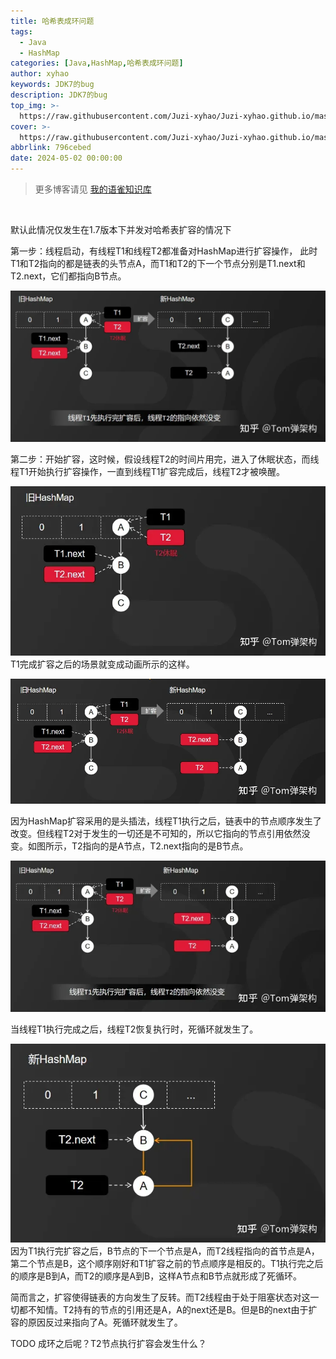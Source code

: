 ```yaml
---
title: 哈希表成环问题
tags:
  - Java
  - HashMap
categories: [Java,HashMap,哈希表成环问题]
author: xyhao
keywords: JDK7的bug
description: JDK7的bug
top_img: >-
  https://raw.githubusercontent.com/Juzi-xyhao/Juzi-xyhao.github.io/master/assets/articleCover/2024-05-02-Hash.png
cover: >-
  https://raw.githubusercontent.com/Juzi-xyhao/Juzi-xyhao.github.io/master/assets/articleCover/2024-05-02-Hash.png
abbrlink: 796cebed
date: 2024-05-02 00:00:00
---
```


> 更多博客请见 [我的语雀知识库](https://www.yuque.com/u41117719/xd1qgc)

<br>

默认此情况仅发生在1.7版本下并发对哈希表扩容的情况下

第一步：线程启动，有线程T1和线程T2都准备对HashMap进行扩容操作， 此时T1和T2指向的都是链表的头节点A，而T1和T2的下一个节点分别是T1.next和T2.next，它们都指向B节点。

![](https://raw.githubusercontent.com/Juzi-xyhao/Juzi-xyhao.github.io/master/assets/articleSource/2024-05-05-Hash/v2-7c4590d100e68c47384fd7f1358c0a08_1440w.jpeg)

第二步：开始扩容，这时候，假设线程T2的时间片用完，进入了休眠状态，而线程T1开始执行扩容操作，一直到线程T1扩容完成后，线程T2才被唤醒。

![](https://raw.githubusercontent.com/Juzi-xyhao/Juzi-xyhao.github.io/master/assets/articleSource/2024-05-05-Hash/v2-8b6feb5274fcc8bc61409484e5cc81cd_1440w.jpeg)<br />T1完成扩容之后的场景就变成动画所示的这样。

![](https://raw.githubusercontent.com/Juzi-xyhao/Juzi-xyhao.github.io/master/assets/articleSource/2024-05-05-Hash/v2-d915684c6f7ff0b3f65474a1d7ca2550_1440w.jpeg)

因为HashMap扩容采用的是头插法，线程T1执行之后，链表中的节点顺序发生了改变。但线程T2对于发生的一切还是不可知的，所以它指向的节点引用依然没变。如图所示，T2指向的是A节点，T2.next指向的是B节点。

![](https://raw.githubusercontent.com/Juzi-xyhao/Juzi-xyhao.github.io/master/assets/articleSource/2024-05-05-Hash/img.png)

当线程T1执行完成之后，线程T2恢复执行时，死循环就发生了。

![](https://raw.githubusercontent.com/Juzi-xyhao/Juzi-xyhao.github.io/master/assets/articleSource/2024-05-05-Hash/v2-757f3c71752b15b59a956f6f5b131822_1440w.jpeg)<br />因为T1执行完扩容之后，B节点的下一个节点是A，而T2线程指向的首节点是A，第二个节点是B，这个顺序刚好和T1扩容之前的节点顺序是相反的。T1执行完之后的顺序是B到A，而T2的顺序是A到B，这样A节点和B节点就形成了死循环。


简而言之，扩容使得链表的方向发生了反转。而T2线程由于处于阻塞状态对这一切都不知情。T2持有的节点的引用还是A，A的next还是B。但是B的next由于扩容的原因反过来指向了A。死循环就发生了。

TODO 成环之后呢？T2节点执行扩容会发生什么？
